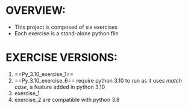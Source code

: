 # OVERVIEW:
- This project is composed of six exercises
- Each exercise is a stand-alone python file


# EXERCISE VERSIONS:
1. ==Py_3.10_exercise_1== 
2. ==Py_3.10_exercise_6==
    require python 3.10 to run as it uses *match case*, a feature added in python 3.10
1. exercise_1 
2. exercise_2
    are compatible with python 3.8